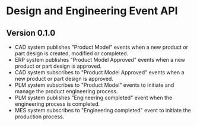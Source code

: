 # Design and Engineering Event API

## Version 0.1.0

* CAD system publishes "Product Model" events when a new product or part design is created, modified or completed.
* ERP system publishes "Product Model Approved" events when a new product or part design is approved.
* CAD system subscribes to "Product Model Approved" events when a new product or part design is approved.
* PLM system subscribes to "Product Model" events to initiate and manage the product engineering process.
* PLM system publishes "Engineering completed" event when the engineering process is completed.
* MES system subscribes to "Engineering completed" event to initiate the production process.

